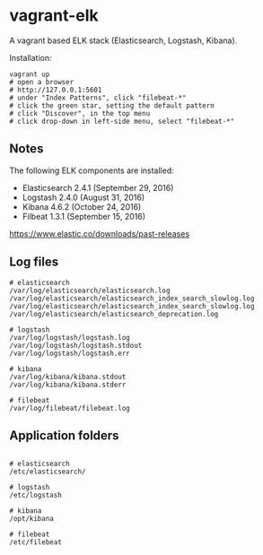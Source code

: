 # vagrant-elk

A vagrant based ELK stack (Elasticsearch, Logstash, Kibana).

Installation:
```shell
vagrant up
# open a browser
# http://127.0.0.1:5601
# under "Index Patterns", click "filebeat-*"
# click the green star, setting the default pattern
# click "Discover", in the top menu
# click drop-down in left-side menu, select "filebeat-*"
```

## Notes

The following ELK components are installed:
- Elasticsearch 2.4.1 (September 29, 2016)
- Logstash 2.4.0 (August 31, 2016)
- Kibana 4.6.2 (October 24, 2016)
- Filbeat 1.3.1 (September 15, 2016)

https://www.elastic.co/downloads/past-releases



## Log files
```shell
# elasticsearch
/var/log/elasticsearch/elasticsearch.log
/var/log/elasticsearch/elasticsearch_index_search_slowlog.log
/var/log/elasticsearch/elasticsearch_index_search_slowlog.log
/var/log/elasticsearch/elasticsearch_deprecation.log

# logstash
/var/log/logstash/logstash.log
/var/log/logstash/logstash.stdout
/var/log/logstash/logstash.err

# kibana
/var/log/kibana/kibana.stdout
/var/log/kibana/kibana.stderr

# filebeat
/var/log/filebeat/filebeat.log
```



## Application folders
```shell

# elasticsearch
/etc/elasticsearch/

# logstash
/etc/logstash

# kibana
/opt/kibana

# filebeat
/etc/filebeat
```
